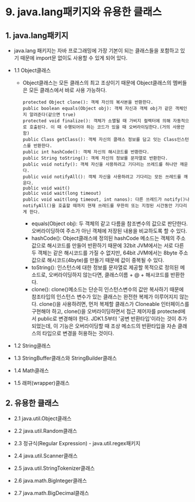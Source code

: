 # 9. java.lang패키지와 유용한 클래스

## 1. java.lang패키지
+ java.lang 패키지는 자바 프로그래밍에 가장 기본이 되는 클래스들을 포함하고 있기 때문에 import문 없이도 사용할 수 있게 되어 있다.

+ 1.1 Object클래스
  + Object클래스는 모든 클래스의 최고 조상이기 때문에 Object클래스의 멤버들은 모든 클래스에서 바로 사용 가능하다.
    ```
    protected Object clone(): 객체 자신의 복사본을 반환한다.
    public boolean equals(Object obj): 객체 자신과 객체 obj가 같은 객체인지 알려준다(같으면 true)
    protected void finalize(): 객체가 소멸될 때 가비지 컬렉터에 의해 자동적으로 호출된다. 이 때 수행되어야 하는 코드가 있을 때 오버라이딩한다.(거의 사용안함)
    public Class getClass(): 객체 자신의 클래스 정보를 담고 잇는 Class인스턴스를 반환한다.
    public int hashCode(): 객체 자신의 해시코드를 반환한다.
    public String toString(): 객체 자신의 정보를 문자열로 반환한다.
    public void notify(): 객체 자신을 사용하려고 기다리는 쓰레드를 하나만 깨운다.
    public void notifyAll(): 객체 자신을 사용하려고 기다리는 모든 쓰레드를 깨운다.
    public void wait()
    public void wait(long timeout)
    public void wait(long timeout, int nanos): 다른 쓰레드가 notify()나 notifyAll()을 호출할 때까지 현재 쓰레드를 무한히 또는 지정된 시간동안 기다리게 한다.
    ```
    + equals(Object obj): 두 객체의 같고 다름을 참조변수의 값으로 판단한다. 오버라이딩하여 주소가 아닌 객체에 저장된 내용을 비교하도록 할 수 있다.
    + hashCode(): Object클래스에 정의된 hashCode 메소드는 객체의 주소값으로 해시코드를 만들어 반환하기 때문에 32bit JVM에서는 서로 다른 두 객체는 같은 해시코드를 가질 수 없지만, 64bit JVM에서는 8byte 주소값으로 해시코드(4byte)를 만들기 때문에 값이 중복될 수 있다.
    + toString(): 인스턴스에 대한 정보를 문자열로 제공할 목적으로 정의된 메소드로, 오버라이딩하지 않는다면, 클래스이름 + @ + 해시코드를 반환한다.
    + clone(): clone()메소드는 단순히 인스턴스변수의 값만 복사하기 때문에 참조타입의 인스턴스 변수가 있는 클래스는 완전한 복제가 이루어지지 않는다. clone()을 사용하려면, 먼저 복제할 클래스가 Cloneable 인터페이스를 구현해야 하고, clone()을 오버라이딩하면서 접근 제어자를 protected에서 public로 변경해야 한다. JDK1.5부터 '공변 반환타입'이라는 것이 추가되었는데, 이 기능은 오버라이딩할 때 조상 메소드의 반환타입을 자손 클래스의 타입으로 변경을 허용하는 것이다.
      
+ 1.2 String클래스
 
+ 1.3 StringBuffer클래스와 StringBuilder클래스
  
+ 1.4 Math클래스
  
+ 1.5 래퍼(wrapper)클래스

## 2. 유용한 클래스

+ 2.1 java.util.Object클래스

+ 2.2 java.util.Random클래스

+ 2.3 정규식(Regular Expression) - java.util.regex패키지

+ 2.4 java.util.Scanner클래스

+ 2.5 java.util.StringTokenizer클래스

+ 2.6 java.math.BigInteger클래스

+ 2.7 java.math.BigDecimal클래스
